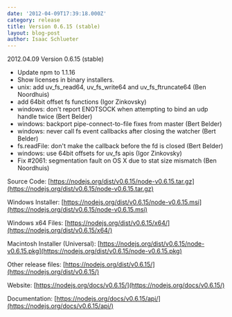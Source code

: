```yaml
---
date: '2012-04-09T17:39:18.000Z'
category: release
title: Version 0.6.15 (stable)
layout: blog-post
author: Isaac Schlueter
---
```


2012.04.09 Version 0.6.15 (stable)

- Update npm to 1.1.16
- Show licenses in binary installers.
- unix: add uv_fs_read64, uv_fs_write64 and uv_fs_ftruncate64 (Ben Noordhuis)
- add 64bit offset fs functions (Igor Zinkovsky)
- windows: don't report ENOTSOCK when attempting to bind an udp handle twice (Bert Belder)
- windows: backport pipe-connect-to-file fixes from master (Bert Belder)
- windows: never call fs event callbacks after closing the watcher (Bert Belder)
- fs.readFile: don't make the callback before the fd is closed (Bert Belder)
- windows: use 64bit offsets for uv_fs apis (Igor Zinkovsky)
- Fix #2061: segmentation fault on OS X due to stat size mismatch (Ben Noordhuis)

Source Code: [https://nodejs.org/dist/v0.6.15/node-v0.6.15.tar.gz](https://nodejs.org/dist/v0.6.15/node-v0.6.15.tar.gz)

Windows Installer: [https://nodejs.org/dist/v0.6.15/node-v0.6.15.msi](https://nodejs.org/dist/v0.6.15/node-v0.6.15.msi)

Windows x64 Files: [https://nodejs.org/dist/v0.6.15/x64/](https://nodejs.org/dist/v0.6.15/x64/)

Macintosh Installer (Universal): [https://nodejs.org/dist/v0.6.15/node-v0.6.15.pkg](https://nodejs.org/dist/v0.6.15/node-v0.6.15.pkg)

Other release files: [https://nodejs.org/dist/v0.6.15/](https://nodejs.org/dist/v0.6.15/)

Website: [https://nodejs.org/docs/v0.6.15/](https://nodejs.org/docs/v0.6.15/)

Documentation: [https://nodejs.org/docs/v0.6.15/api/](https://nodejs.org/docs/v0.6.15/api/)
